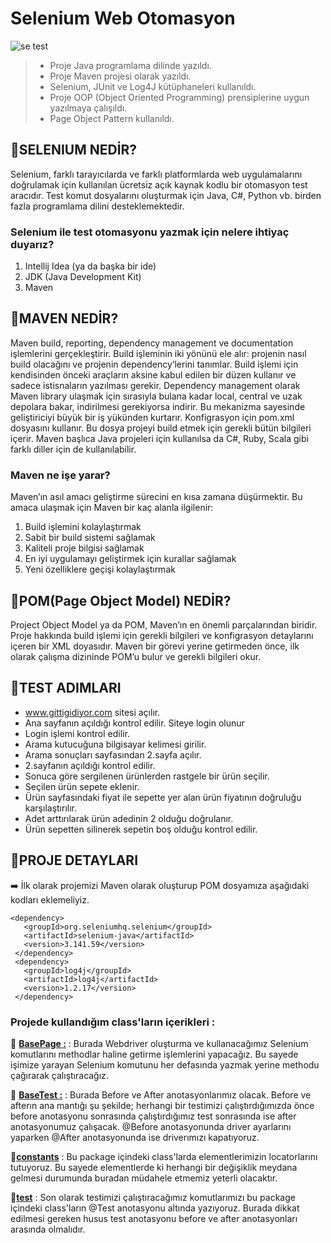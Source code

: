 # Selenium Web Otomasyon



![se test](https://user-images.githubusercontent.com/33182036/109437527-4175e480-7a36-11eb-9478-da3e1c5dfc1e.png)
> - Proje Java programlama dilinde yazıldı.
> - Proje Maven projesi olarak yazıldı.
> - Selenium, JUnit ve Log4J kütüphaneleri kullanıldı.
> - Proje OOP (Object Oriented Programming) prensiplerine uygun yazılmaya çalışıldı.
> - Page Object Pattern kullanıldı.

## 📌SELENIUM NEDİR?
Selenium, farklı tarayıcılarda ve farklı platformlarda web uygulamalarını doğrulamak için kullanılan ücretsiz açık kaynak kodlu bir otomasyon test aracıdır. 
Test komut dosyalarını oluşturmak için Java, C#, Python vb. birden fazla programlama dilini desteklemektedir.

### Selenium ile test otomasyonu yazmak için nelere ihtiyaç duyarız?

1. Intellij Idea (ya da başka bir ide)
2. JDK (Java Development Kit)
3. Maven
## 📌MAVEN NEDİR?
Maven build, reporting, dependency management ve documentation işlemlerini gerçekleştirir.
Build işleminin iki yönünü ele alır: projenin nasıl build olacağını ve projenin dependency’lerini tanımlar.
Build işlemi için kendisinden önceki araçların aksine kabul edilen bir düzen kullanır ve sadece istisnaların yazılması gerekir.
Dependency management olarak Maven library ulaşmak için sırasıyla bulana kadar local, central ve uzak depolara bakar, indirilmesi gerekiyorsa indirir. Bu mekanizma sayesinde geliştiriciyi büyük bir iş yükünden kurtarır.
Konfigrasyon için pom.xml dosyasını kullanır. Bu dosya projeyi build etmek için gerekli bütün bilgileri içerir.
Maven başlıca Java projeleri için kullanılsa da C#, Ruby, Scala gibi farklı diller için de kullanılabilir.
### Maven ne işe yarar?
Maven’ın asıl amacı geliştirme sürecini en kısa zamana düşürmektir. Bu amaca ulaşmak için Maven bir kaç alanla ilgilenir:

1. Build işlemini kolaylaştırmak
2. Sabit bir build sistemi sağlamak
3. Kaliteli proje bilgisi sağlamak
4. En iyi uygulamayı geliştirmek için kurallar sağlamak
5. Yeni özelliklere geçişi kolaylaştırmak
## 📌POM(Page Object Model) NEDİR?
Project Object Model ya da POM, Maven’ın en önemli parçalarından biridir. Proje hakkında build işlemi için gerekli bilgileri ve konfigrasyon detaylarını içeren bir XML doyasıdır. 
Maven bir görevi yerine getirmeden önce, ilk olarak çalışma dizininde POM’u bulur ve gerekli bilgileri okur.
## 📌TEST ADIMLARI

- www.gittigidiyor.com sitesi açılır.
- Ana sayfanın açıldığı kontrol edilir. Siteye login olunur
- Login işlemi kontrol edilir.
- Arama kutucuğuna bilgisayar kelimesi girilir.
- Arama sonuçları sayfasından 2.sayfa açılır.
- 2.sayfanın açıldığı kontrol edilir.
- Sonuca göre sergilenen ürünlerden rastgele bir ürün seçilir.
- Seçilen ürün sepete eklenir.
- Ürün sayfasındaki fiyat ile sepette yer alan ürün fiyatının doğruluğu karşılaştırılır.
- Adet arttırılarak ürün adedinin 2 olduğu doğrulanır.
- Ürün sepetten silinerek sepetin boş olduğu kontrol edilir.
## 📌PROJE DETAYLARI

➡️ İlk olarak projemizi Maven olarak oluşturup POM dosyamıza aşağıdaki kodları eklemeliyiz. 

   ```
 <dependency>
      <groupId>org.seleniumhq.selenium</groupId>
      <artifactId>selenium-java</artifactId>
      <version>3.141.59</version>
    </dependency>
    <dependency>
      <groupId>log4j</groupId>
      <artifactId>log4j</artifactId>
      <version>1.2.17</version>
    </dependency>
```
### Projede kullandığım class'ların içerikleri :

📃 [**BasePage :**](https://github.com/fatmacafri/GittiGidiyorTest/blob/main/src/main/java/base/BasePage.java) : Burada Webdriver oluşturma ve kullanacağımız Selenium komutlarını methodlar haline getirme işlemlerini yapacağız.
Bu sayede işimize yarayan Selenium komutunu her defasında yazmak yerine methodu çağırarak çalıştıracağız.

📃 [**BaseTest :**](https://github.com/fatmacafri/GittiGidiyorTest/blob/main/src/test/java/base/BaseTest.java) : Burada Before ve After anotasyonlarımız olacak. Before ve afterın ana mantığı şu şekilde; herhangi bir testimizi çalıştırdığımızda önce before anotasyonu sonrasında çalıştırdığımız test sonrasında ise after anotasyonumuz çalışacak. 
@Before anotasyonunda driver ayarlarını yaparken @After anotasyonunda ise driverımızı kapatıyoruz.

📂[**constants**](https://github.com/fatmacafri/GittiGidiyorTest/tree/main/src/main/java/constants) : Bu package içindeki class'larda elementlerimizin locatorlarını tutuyoruz. Bu sayede elementlerde ki herhangi bir değişiklik meydana gelmesi durumunda buradan müdahele etmemiz yeterli olacaktır.

📂[**test**](https://github.com/fatmacafri/GittiGidiyorTest/tree/main/src/test/java/test) : Son olarak testimizi çalıştıracağımız komutlarımızı bu package içindeki class'ların @Test anotasyonu altında yazıyoruz. Burada dikkat edilmesi gereken husus test anotasyonu before ve after anotasyonları arasında olmalıdır.

